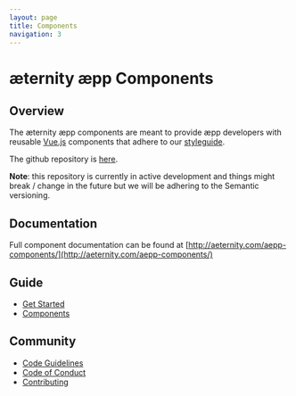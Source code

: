 ```yaml
---
layout: page
title: Components
navigation: 3
---
```


# æternity æpp Components

## Overview
The æternity æpp components are meant to provide æpp developers with reusable [Vue.js](https://vuejs.org) components 
that adhere to our [styleguide](https://github.com/aeternity/aepp-prototypes).

The github repository is [here](https://github.com/aeternity/aepp-components).

__Note__: this repository is currently in active development and things might break / change in the future
but we will be adhering to the Semantic versioning.

## Documentation
Full component documentation can be found at [http://aeternity.com/aepp-components/](http://aeternity.com/aepp-components/)

## Guide

- [Get Started]()
- [Components]()

## Community

- [Code Guidelines]()
- [Code of Conduct]()
- [Contributing]()
